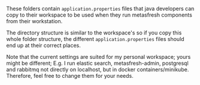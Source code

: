 These folders contain `application.properties` files that java developers can copy to their workspace to be used when they run metasfresh components from their workstation.

The directory structure is similar to the workspace's so if you copy this whole folder structure, the different `application.properties` files should end up at their correct places.

Note that the current settings are suited for my personal workspace; yours might be different; E.g. I run elastic search, metasfresh-admin, postgresql and rabbitmq not directly on localhost, but in docker containers/minikube. 
Therefore, feel free to change them for your needs.